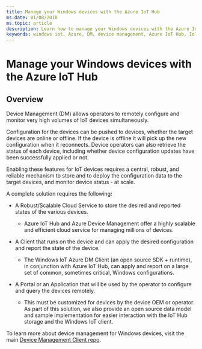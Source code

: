 ```yaml
---
title: Manage your Windows devices with the Azure IoT Hub
ms.date: 01/08/2018
ms.topic: article
description: Learn how to manage your Windows devices with the Azure IoT Hub.
keywords: windows iot, Azure, DM, device management, Azure IoT Hub, IoT Hub, device health
---
```


# Manage your Windows devices with the Azure IoT Hub

## Overview
Device Management (DM) allows operators to remotely configure and monitor very high volumes of IoT devices simultaneously.

Configuration for the devices can be pushed to devices, whether the target devices are online or offline. If the device is offline it will pick up the new configuration when it reconnects. Device operators can also retrieve the status of each device, including whether device configuration updates have been successfully applied or not.

Enabling these features for IoT devices requires a central, robust, and reliable mechanism to store and to deploy the configuration data to the target devices, and monitor device status - at scale.

A complete solution requires the following:

* A Robust/Scalable Cloud Service to store the desired and reported states of the various devices.
  * Azure IoT Hub and Azure Device Management offer a highly scalable and efficient cloud service for managing millions of devices.

* A Client that runs on the device and can apply the desired configuration and report the state of the device.
  * The Windows IoT Azure DM Client (an open source SDK + runtime), in conjunction with Azure IoT Hub, can apply and report on a large set of common, sometimes critical, Windows configurations.

* A Portal or an Application that will be used by the operator to configure and query the devices remotely.
  * This must be customized for devices by the device OEM or operator. As part of this solution, we also provide an open source data model and sample implementation for easier interaction with the IoT Hub storage and the Windows IoT client.

To learn more about device management for Windows devices, visit the main [Device Management Client repo](https://github.com/ms-iot/iot-core-azure-dm-client/tree/master).
